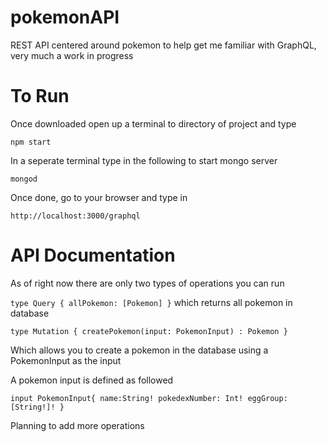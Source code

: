# pokemonAPI
REST API centered around pokemon to help get me familiar with GraphQL, very much a work in progress


# To Run
Once downloaded open up a terminal to directory of project and type 

`npm start`
 
 In a seperate terminal type in the following to start mongo server
 
 `mongod`

Once done, go to your browser and type in 

`http://localhost:3000/graphql`

# API Documentation

As of right now there are only two types of operations you can run 

`type Query {
  allPokemon: [Pokemon]
}`
which returns all pokemon in database

`type Mutation {
  createPokemon(input: PokemonInput) : Pokemon
}`

Which allows you to create a pokemon in the database using a PokemonInput as the input

A pokemon input is defined as followed

`input PokemonInput{
  name:String!
  pokedexNumber: Int!
  eggGroup: [String!]!
}`

Planning to add more operations
